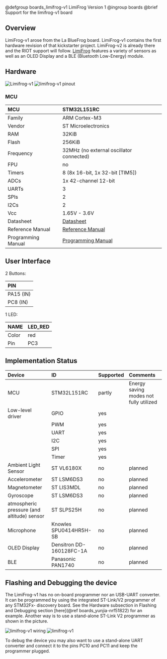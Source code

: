 @defgroup    boards_limifrog-v1 LimiFrog Version 1
@ingroup     boards
@brief       Support for the limifrog-v1 board

## Overview
LimiFrog-v1 arose from the La BlueFrog board. LimiFrog-v1 contains the first
hardware revision of that kickstarter project. LimiFrog-v2 is already there and
the RIOT support will follow.
[LimiFrog](https://github.com/LimiFrog/LimiFrog-HW)
features a variety of sensors as well as an OLED Display and a BLE
(Bluetooth Low-Energy) module.

## Hardware
![Limifrog-v1](https://www.cnx-software.com/wp-content/uploads/2015/09/Limifrog.jpg)
![limifrog-v1 pinout](https://raw.githubusercontent.com/wiki/RIOT-OS/RIOT/images/limifrog-v1_pinout.png)

### MCU
| MCU                   | STM32L151RC                               |
|:--------------------- |:----------------------------------------- |
| Family                | ARM Cortex-M3                             |
| Vendor                | ST Microelectronics                       |
| RAM                   | 32KiB                                     |
| Flash                 | 256KiB                                    |
| Frequency             | 32MHz (no external oscillator connected)  |
| FPU                   | no                                        |
| Timers                | 8 (8x 16-bit, 1x 32-bit [TIM5])           |
| ADCs                  | 1x 42-channel 12-bit                      |
| UARTs                 | 3                                         |
| SPIs                  | 2                                         |
| I2Cs                  | 2                                         |
| Vcc                   | 1.65V - 3.6V                              |
| Datasheet             | [Datasheet](http://www.st.com/st-web-ui/static/active/en/resource/technical/document/datasheet/DM00048356.pdf) |
| Reference Manual      | [Reference Manual](http://www.st.com/web/en/resource/technical/document/reference_manual/CD00240193.pdf) |
| Programming Manual    | [Programming Manual](http://www.st.com/web/en/resource/technical/document/programming_manual/CD00228163.pdf) |

## User Interface

2 Buttons:

| PIN       |
|:--------- |
| PA15 (IN) |
| PC8 (IN)  |

1 LED:

| NAME   | LED_RED|
| -----  | ----- |
| Color  | red   |
| Pin    | PC3   |

## Implementation Status

| Device                                        | ID                        | Supported | Comments                                  |
|:--------------------------------------------- |:------------------------- |:--------- |:----------------------------------------- |
| MCU                                           | STM32L151RC               | partly    | Energy saving modes not fully utilized    |
| Low-level driver                              | GPIO                      | yes       |                                           |
|                                               | PWM                       | yes       |                                           |
|                                               | UART                      | yes       |                                           |
|                                               | I2C                       | yes       |                                           |
|                                               | SPI                       | yes       |                                           |
|                                               | Timer                     | yes       |                                           |
| Ambient Light Sensor                          | ST VL6180X                | no        | planned                                   |
| Accelerometer                                 | ST LSM6DS3                | no        | planned                                   |
| Magnetometer                                  | ST LIS3MDL                | no        | planned                                   |
| Gyroscope                                     | ST LSM6DS3                | no        | planned                                   |
| atmospheric pressure (and altitude) sensor    | ST SLPS25H                | no        | planned                                   |
| Microphone                                    | Knowles SPU0414HR5H-SB    | no        | planned                                   |
| OLED Display                                  | Densitron DD-160128FC-1A  | no        | planned                                   |
| BLE                                           | Panasonic PAN1740         | no        | planned                                   |

## Flashing and Debugging the device

The LimiFrog-v1 has no on-board programmer nor an USB-UART converter. It can
be programmed by using the integrated ST-Link/V2 programmer of any STM32Fx-
discovery board. See the Hardware subsection in Flashing and Debugging section
[here](@ref boards_yunjia-nrf51822) for an example.
Another way is to use a stand-alone ST-Link V2 programmer as shown in the
picture.

![limifrog-v1 wiring](https://raw.githubusercontent.com/wiki/RIOT-OS/RIOT/images/limifrog-v1_wiring.png)
![limifrog-v1](https://raw.githubusercontent.com/wiki/RIOT-OS/RIOT/images/limifrog-v1_conntected.png)

To debug the device you may also want to use a stand-alone UART converter and
connect it to the pins PC10 and PC11 and keep the programmer plugged.
